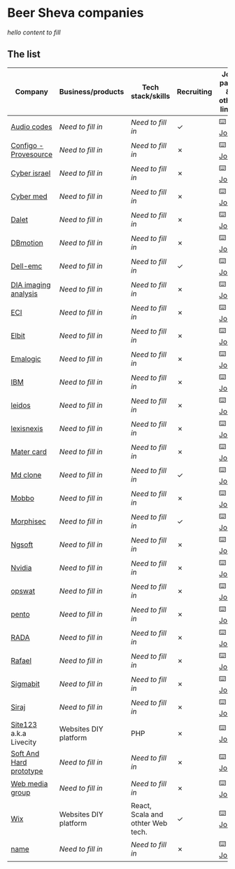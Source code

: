 # Beer Sheva companies 


*hello content to fill*

## The list

Company                                                         | Business/products                        | Tech stack/skills                              | Recruiting                                | Job page & other links
-------------------------------------------------               | -----------------------------            | ----------------------------                   | ------------------------------------| ----------------------
[Audio codes](https://www.audiocodes.com/)                      | *Need to fill in*                        | *Need to fill in*                              | ✓                                   | :keyboard: [Jobs](https://www.audiocodes.com/careers/positions?countryGroup=Israel)
[Configo - Provesource](https://provesrc.com)                   | *Need to fill in*                        | *Need to fill in*                              | ✗                                   | :keyboard: [Jobs]()
[Cyber israel](site)                                            | *Need to fill in*                        | *Need to fill in*                              | ✗                                   | :keyboard: [Jobs]()
[Cyber med](site)                                               | *Need to fill in*                        | *Need to fill in*                              | ✗                                   | :keyboard: [Jobs]()
[Dalet](site)                                                   | *Need to fill in*                        | *Need to fill in*                              | ✗                                   | :keyboard: [Jobs]()
[DBmotion](site)                                                | *Need to fill in*                        | *Need to fill in*                              | ✗                                   | :keyboard: [Jobs]()
[Dell-emc](https://www.delltechnologies.com/)                   | *Need to fill in*                        | *Need to fill in*                              | ✓                                   | :keyboard: [Jobs](https://jobs.dell.com/search-jobs/Beersheba%2C%20Israel/375/4/294640-294952-295530/31x25181/34x7913/50/2)
[DIA imaging analysis](site)                                    | *Need to fill in*                        | *Need to fill in*                              | ✗                                   | :keyboard: [Jobs]()
[ECI](site)                                                     | *Need to fill in*                        | *Need to fill in*                              | ✗                                   | :keyboard: [Jobs]()
[Elbit](site)                                                   | *Need to fill in*                        | *Need to fill in*                              | ✗                                   | :keyboard: [Jobs]()
[Emalogic](http://www.emalogic.com/)                            | *Need to fill in*                        | *Need to fill in*                              | ✗                                   | :keyboard: [Jobs]()
[IBM](site)                                                     | *Need to fill in*                        | *Need to fill in*                              | ✗                                   | :keyboard: [Jobs]()
[leidos](site)                                                  | *Need to fill in*                        | *Need to fill in*                              | ✗                                   | :keyboard: [Jobs]()
[lexisnexis](https://www.lexisnexis.com/en-us/gateway.page)     | *Need to fill in*                        | *Need to fill in*                              | ✗                                   | :keyboard: [Jobs]()
[Mater card](site)                                              | *Need to fill in*                        | *Need to fill in*                              | ✗                                   | :keyboard: [Jobs]()
[Md clone](https://www.mdclone.com/)                            | *Need to fill in*                        | *Need to fill in*                              | ✓                                   | :keyboard: [Jobs](https://www.mdclone.com/careers)
[Mobbo](site)                                                   | *Need to fill in*                        | *Need to fill in*                              | ✗                                   | :keyboard: [Jobs]()
[Morphisec](https://www.morphisec.com/)                         | *Need to fill in*                        | *Need to fill in*                              | ✓                                   | :keyboard: [Jobs](https://www.morphisec.com/careers)
[Ngsoft](site)                                                  | *Need to fill in*                        | *Need to fill in*                              | ✗                                   | :keyboard: [Jobs]()
[Nvidia](site)                                                  | *Need to fill in*                        | *Need to fill in*                              | ✗                                   | :keyboard: [Jobs]()
[opswat](site)                                                  | *Need to fill in*                        | *Need to fill in*                              | ✗                                   | :keyboard: [Jobs]()
[pento](site)                                                   | *Need to fill in*                        | *Need to fill in*                              | ✗                                   | :keyboard: [Jobs]()
[RADA](site)                                                    | *Need to fill in*                        | *Need to fill in*                              | ✗                                   | :keyboard: [Jobs]()
[Rafael](site)                                                  | *Need to fill in*                        | *Need to fill in*                              | ✗                                   | :keyboard: [Jobs]()
[Sigmabit](site)                                                | *Need to fill in*                        | *Need to fill in*                              | ✗                                   | :keyboard: [Jobs]()
[Siraj](site)                                                   | *Need to fill in*                        | *Need to fill in*                              | ✗                                   | :keyboard: [Jobs]()
[Site123](https://site123.com) a.k.a Livecity                   | Websites DIY platform                    | PHP                                            | ✗                                   | :keyboard: [Jobs]()
[Soft And Hard prototype](site)                                 | *Need to fill in*                        | *Need to fill in*                              | ✗                                   | :keyboard: [Jobs]()
[Web media group](site)                                         | *Need to fill in*                        | *Need to fill in*                              | ✗                                   | :keyboard: [Jobs]()
[Wix](https://www.wix.com/)                                     | Websites DIY platform                        | React, Scala and othter Web tech.                              | ✓                                   | :keyboard: [Jobs](https://www.wix.com/jobs/locations/beer-sheva)
[name](site)                                                    | *Need to fill in*                        | *Need to fill in*                              | ✗                                   | :keyboard: [Jobs]()
